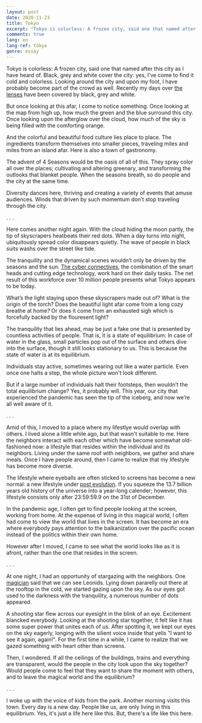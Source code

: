 ```yaml
---
layout: post
date: 2020-11-23
title: Tokyo
excerpt: "Tokyo is colorless: A frozen city, said one that named after this city as I have heard of. Black, grey and white cover the city: yes, I’ve come to find it cold and colorless. Looking around the city and upon my foot, I have probably become part of the crowd as well. Recently my days over the lenses have been covered by black, grey and white."
comments: true
lang: en
lang-ref: tokyo
genre: essay
---
```


Tokyo is colorless: A frozen city, said one that named after this city as I have heard of. Black, grey and white cover the city: yes, I’ve come to find it cold and colorless. Looking around the city and upon my foot, I have probably become part of the crowd as well. Recently my days over [the lenses](https://mdaisuke.net/blog/2020/09/20/Sustainability) have been covered by black, grey and white.

But once looking at this afar, I come to notice something. Once looking at the map from high up, how much the green and the blue surround this city. Once looking upon the afterglow over the cloud, how much of the sky is being filled with the comforting orange.

And the colorful and beautiful food culture lies place to place. The ingredients transform themselves into smaller pieces, traveling miles and miles from an island afar. Here is also a town of gastronomy.

The advent of 4 Seasons would be the oasis of all of this. They spray color all over the places; cultivating and altering greenary, and transforming the outlooks that blanket people. When the seasons breath, so do people and the city at the same time.

Diversity dances here, thriving and creating a variety of events that amuse audiences. Winds that driven by such momentum don’t stop traveling through the city.

.
.
.

Here comes another night again. With the cloud hiding the moon partly, the tip of skyscrapers heatbeats their red dots. When a day turns into night, ubiquitously spread color disappears quietly. The wave of people in black suits washs over the street like tide.

The tranquility and the dynamical scenes wouldn’t only be driven by the seasons and the sun. [The cyber connectives](https://mdaisuke.net/blog/2020/04/04/RiseAndFall), the combination of the smart heads and cutting edge technology, work hard on their daily tasks. The net result of this workforce over 10 million people presents what Tokyo appears to be today.

What’s the light staying upon these skyscrapers made out of? What is the origin of the torch? Does the beautiful light afar come from a long cozy breathe at home? Or does it come from an exhausted sigh which is forcefully backed by the flouresent light?

The tranquility that lies ahead, may be just a fake one that is presented by countless activities of people. That is, it is a state of equilibrium: In case of water in the glass, small particles pop out of the surface and others dive into the surface, though it still looks stationary to us. This is because the state of water is at its equilibrium.

Individuals stay active, sometimes wearing out like a water particle. Even once one halts a step, the whole picture won't look different.

But if a large number of individuals halt their footsteps, then wouldn’t the total equilibrium change? Yes, it probably will. This year, our city that experienced the pandemic has seen the tip of the iceberg, and now we’re all well aware of it.

.
.
.

Amid of this, I moved to a place where my lifestlye would overlap with others. I lived alone a little while ago, but that wasn't suitable to me. Here the neighbors interact with each other which have become somewhat old-fashioned now: a lifestyle that resides within the individual and its neighbors. Living under the same roof with neighbors, we gather and share meals. Once I have people around, then I came to realize that my lifestyle has become more diverse.

The lifestyle where eyeballs are often sticked to screens has become a new normal: a new lifestyle under [post evolution](https://mdaisuke.net/blog/2020/01/20/daisuke-site-launched). If you squeeze the 13.7 billion years old history of the universe into a year-long calender; however, this lifestyle consists only after 23:59:59.9 on the 31st of December.

In the pandemic age, I often get to find people looking at the screen, working from home. At the expense of living in this magical world, I often had come to view the world that lives in the screen. It has become an era where everybody pays attention to the balkanization over the pacific ocean instead of the politics within their own home.

However after I moved, I came to see what the world looks like as it is afront, rather than the one that resides in the screen.

.
.
.

At one night, I had an opportunity of stargazing with the neighbors. One [magician](https://mdaisuke.net/blog/2020/01/20/daisuke-site-launched) said that we can see Leonids. Lying down pararelly out there at the rooftop in the cold, we started gazing upon the sky. As our eyes got used to the darkness with the tranquility, a numerous number of dots appeared.

A shooting star flew across our eyesight in the blink of an eye. Excitement blancked everybody. Looking at the shooting star together, it felt like it has some super power that unites each of us. After spotting it, we kept our eyes on the sky eagerly, longing with the silient voice inside that yells "I want to see it again, again!". For the first time in a while, I came to realize that we gazed something with heart other than screens.

Then, I wondered. If all the ceilings of the buildings, trains and everything are transparent, would the people in the city look upon the sky together? Would people come to feel that they want to share the moment with others, and to leave the magical world and the equilibrium?

.
.
.

I woke up with the voice of kids from the park. Another morning visits this town. Every day is a new day. People like us, are only living in this equilibrium. Yes, it's just a life here like this. But, there's a life like this here.
